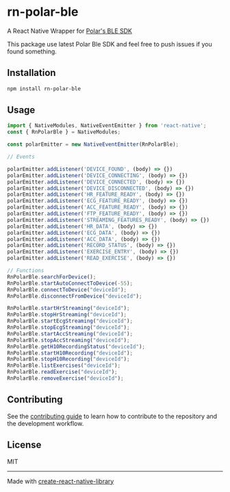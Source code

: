 # rn-polar-ble

A React Native Wrapper for [Polar's BLE SDK](https://github.com/polarofficial/polar-ble-sdk)

This package use latest Polar Ble SDK and feel free to push issues if you found something.

## Installation

```sh
npm install rn-polar-ble
```

## Usage

```js
import { NativeModules, NativeEventEmitter } from 'react-native';
const { RnPolarBle } = NativeModules;

const polarEmitter = new NativeEventEmitter(RnPolarBle);

// Events

polarEmitter.addListener('DEVICE_FOUND', (body) => {})
polarEmitter.addListener('DEVICE_CONNECTING', (body) => {})
polarEmitter.addListener('DEVICE_CONNECTED', (body) => {})
polarEmitter.addListener('DEVICE_DISCONNECTED', (body) => {})
polarEmitter.addListener('HR_FEATURE_READY', (body) => {})
polarEmitter.addListener('ECG_FEATURE_READY', (body) => {})
polarEmitter.addListener('ACC_FEATURE_READY', (body) => {})
polarEmitter.addListener('FTP_FEATURE_READY', (body) => {})
polarEmitter.addListener('STREAMING_FEATURES_READY', (body) => {})
polarEmitter.addListener('HR_DATA', (body) => {})
polarEmitter.addListener('ECG_DATA', (body) => {})
polarEmitter.addListener('ACC_DATA', (body) => {})
polarEmitter.addListener('RECORD_STATUS', (body) => {})
polarEmitter.addListener('EXERCISE_ENTRY', (body) => {})
polarEmitter.addListener('READ_EXERCISE', (body) => {})

// Functions
RnPolarBle.searchForDevice();
RnPolarBle.startAutoConnectToDevice(-55);
RnPolarBle.connectToDevice("deviceId");
RnPolarBle.disconnectFromDevice("deviceId");

RnPolarBle.startHrStreaming("deviceId");
RnPolarBle.stopHrStreaming("deviceId");
RnPolarBle.startEcgStreaming("deviceId");
RnPolarBle.stopEcgStreaming("deviceId");
RnPolarBle.startAccStreaming("deviceId");
RnPolarBle.stopAccStreaming("deviceId");
RnPolarBle.getH10RecordingStatus("deviceId");
RnPolarBle.startH10Recording("deviceId");
RnPolarBle.stopH10Recording("deviceId");
RnPolarBle.listExercises("deviceId");
RnPolarBle.readExercise("deviceId");
RnPolarBle.removeExercise("deviceId");


```
## Contributing

See the [contributing guide](CONTRIBUTING.md) to learn how to contribute to the repository and the development workflow.

## License

MIT

---

Made with [create-react-native-library](https://github.com/callstack/react-native-builder-bob)
